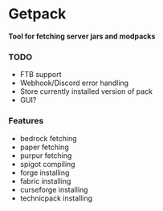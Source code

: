 # Getpack
**Tool for fetching server jars and modpacks**

### TODO
- FTB support
- Webhook/Discord error handling
- Store currently installed version of pack
- GUI?

### Features
- bedrock fetching
- paper fetching
- purpur fetching
- spigot compiling
- forge installing
- fabric installing
- curseforge installing
- technicpack installing
